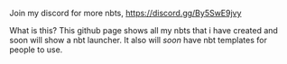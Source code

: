 Join my discord for more nbts, https://discord.gg/By5SwE9jvy  

What is this?
This github page shows all my nbts that i have created and soon will show a nbt launcher.
It also will *soon* have nbt templates for people to use.

